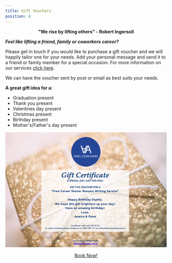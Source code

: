 ```yaml
---
title: Gift Vouchers
position: 8
---
```

<div style="text-align: center; font-weight:bold">
"We rise by lifting others" - Robert Ingersoll
</div>

_**Feel like lifting a friend, family or coworkers career?**_

Please get in touch if you would like to purchase a gift voucher and we will happily tailor one for your needs. Add your personal message and send it to a friend or family member for a special occasion.  For more information on our services [click here](https://www.axelcoaching.com.au/services/).

We can have the voucher sent by post or email as best suits your needs. 

**A great gift idea for a:**

* Graduation present
* Thank you present
* Valentines day present
* Christmas present
* Birthday present
* Mother's/Father's day present

<div style="text-align:center">

<img src="https://raw.githubusercontent.com/asabourin/axelcoaching/master/uploads/screen%20shot%202018-02-22%20at%209.40.33%20pm%20copy.png">

<p><a class="button" style="display: block; width: 200px; margin: 0 auto;" href="/contact">Book Now!</a></p>

</div>
